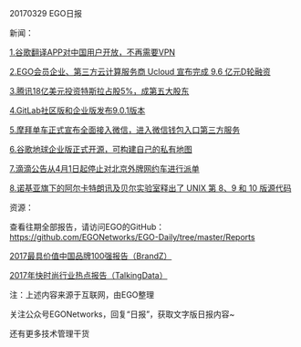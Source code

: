 20170329 EGO日报

新闻：

[1.谷歌翻译APP对中国用户开放，不再需要VPN](http://www.leiphone.com/news/201703/RYyhud1Kg8scGv6w.html)

[2.EGO会员企业、第三方云计算服务商 Ucloud 宣布完成 9.6 亿元D轮融资](https://news.cnblogs.com/n/565971/)

[3.腾讯18亿美元投资特斯拉占股5%，成第五大股东](https://news.cnblogs.com/n/565927/)

[4.GitLab社区版和企业版发布9.0.1版本](https://news.cnblogs.com/n/565959/)

[5.摩拜单车正式宣布全面接入微信，进入微信钱包入口第三方服务](https://news.cnblogs.com/n/565962/)

[6.谷歌地球企业版正式开源，可构建自己的私有地图](https://www.oschina.net/news/83354/google-earth-enterprise-open-source)

[7.滴滴公告从4月1日起停止对北京外牌网约车进行派单](https://www.huxiu.com/article/187983.html?f=wangzhan)

[8.诺基亚旗下的阿尔卡特朗讯及贝尔实验室释出了 UNIX 第 8、9 和 10 版源代码](https://news.cnblogs.com/n/565989/)

资源：

查看往期全部报告，请访问EGO的GitHub：https://github.com/EGONetworks/EGO-Daily/tree/master/Reports

[2017最具价值中国品牌100强报告（BrandZ）](http://t.cn/R6c7Bey)

[2017年快时尚行业热点报告（TalkingData）](http://t.cn/R6c7BKX)

注：上述内容来源于互联网，由EGO整理

关注公众号EGONetworks，回复“日报”，获取文字版日报内容~

还有更多技术管理干货

